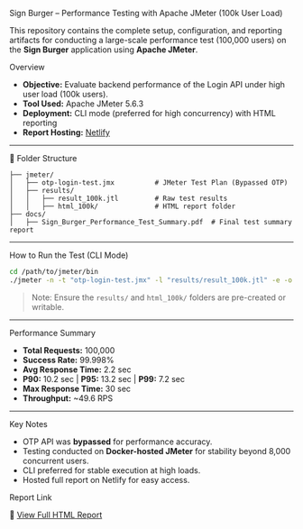 Sign Burger – Performance Testing with Apache JMeter (100k User Load)

This repository contains the complete setup, configuration, and reporting artifacts for conducting a large-scale performance test (100,000 users) on the **Sign Burger** application using **Apache JMeter**.

 Overview

* **Objective:** Evaluate backend performance of the Login API under high user load (100k users).
* **Tool Used:** Apache JMeter 5.6.3
* **Deployment:** CLI mode (preferred for high concurrency) with HTML reporting
* **Report Hosting:** [Netlify](https://delightful-fox-4d5929.netlify.app)

---

 📁 Folder Structure

```
├── jmeter/
│   ├── otp-login-test.jmx          # JMeter Test Plan (Bypassed OTP)
│   ├── results/
│   │   ├── result_100k.jtl         # Raw test results
│   │   ├── html_100k/              # HTML report folder
├── docs/
│   ├── Sign_Burger_Performance_Test_Summary.pdf  # Final test summary report
```

---

 How to Run the Test (CLI Mode)

```bash
cd /path/to/jmeter/bin
./jmeter -n -t "otp-login-test.jmx" -l "results/result_100k.jtl" -e -o "results/html_100k"
```

> Note: Ensure the `results/` and `html_100k/` folders are pre-created or writable.

---

Performance Summary

* **Total Requests:** 100,000
* **Success Rate:** 99.998%
* **Avg Response Time:** 2.2 sec
* **P90:** 10.2 sec | **P95:** 13.2 sec | **P99:** 7.2 sec
* **Max Response Time:** 30 sec
* **Throughput:** \~49.6 RPS

---

 Key Notes

* OTP API was **bypassed** for performance accuracy.
* Testing conducted on **Docker-hosted JMeter** for stability beyond 8,000 concurrent users.
* CLI preferred for stable execution at high loads.
* Hosted full report on Netlify for easy access.

 Report Link

🔗 [View Full HTML Report](https://delightful-fox-4d5929.netlify.app)

